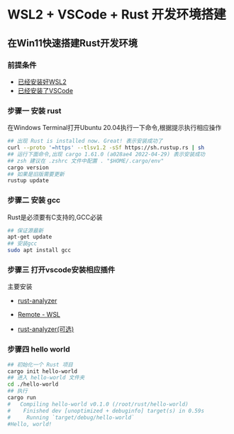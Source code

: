 # WSL2 + VSCode + Rust 开发环境搭建

## 在Win11快速搭建Rust开发环境

### 前提条件

* [已经安装好WSL2](../../docs/Productivity/wsl2-dev.md)
* [已经安装了VSCode](https://code.visualstudio.com/docs/setup/windows)

### 步骤一 安装 rust

在Windows Terminal打开Ubuntu 20.04执行一下命令,根据提示执行相应操作

```bash
## 出现 Rust is installed now. Great! 表示安装成功了
curl --proto '=https' --tlsv1.2 -sSf https://sh.rustup.rs | sh
## 运行下面命令,出现 cargo 1.61.0 (a028ae4 2022-04-29) 表示安装成功
## zsh 建议在 .zshrc 文件中配置 . "$HOME/.cargo/env"
cargo version
## 如果是旧版需要更新
rustup update
```

### 步骤二 安装 gcc

Rust是必须要有C支持的,GCC必装

```bash
## 保证源最新
apt-get update
## 安装gcc
sudo apt install gcc
```

### 步骤三 打开vscode安装相应插件

主要安装

* [rust-analyzer](https://marketplace.visualstudio.com/items?itemName=rust-lang.rust-analyzer)

* [Remote - WSL](https://marketplace.visualstudio.com/items?itemName=ms-vscode-remote.remote-wsl)

* [rust-analyzer(可选)](https://marketplace.visualstudio.com/items?itemName=dustypomerleau.rust-syntax)

### 步骤四 hello world

```bash
## 初始化一个 Rust 项目
cargo init hello-world
## 进入 hello-world 文件夹
cd ./hello-world
## 执行 
cargo run
#   Compiling hello-world v0.1.0 (/root/rust/hello-world)
#    Finished dev [unoptimized + debuginfo] target(s) in 0.59s
#     Running `target/debug/hello-world`
#Hello, world!
```
